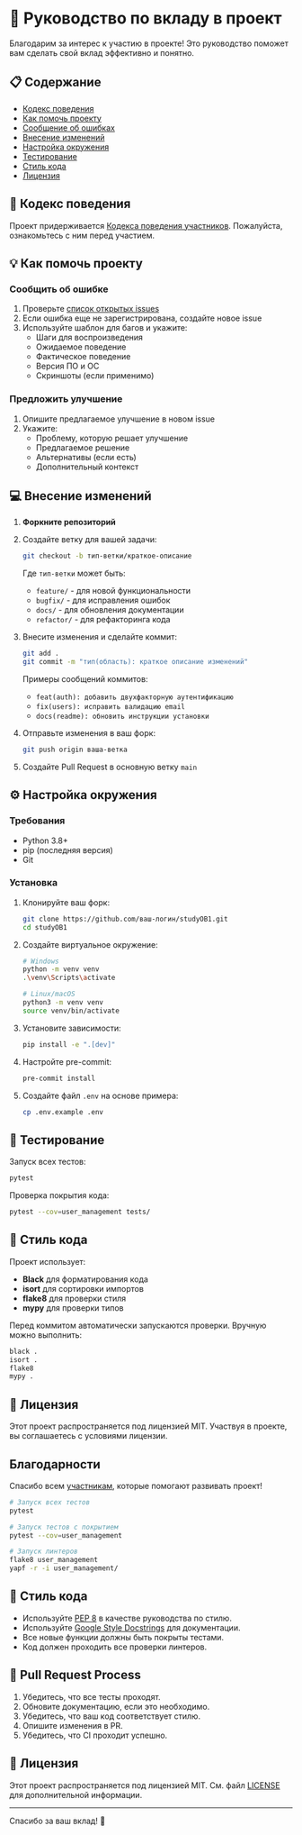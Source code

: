 # 🚀 Руководство по вкладу в проект

Благодарим за интерес к участию в проекте! Это руководство поможет вам сделать свой вклад эффективно и понятно.

## 📋 Содержание
- [Кодекс поведения](#-кодекс-поведения)
- [Как помочь проекту](#-как-помочь-проекту)
- [Сообщение об ошибках](#-сообщение-об-ошибках)
- [Внесение изменений](#-внесение-изменений)
- [Настройка окружения](#-настройка-окружения)
- [Тестирование](#-тестирование)
- [Стиль кода](#-стиль-кода)
- [Лицензия](#-лицензия)

## 🤝 Кодекс поведения

Проект придерживается [Кодекса поведения участников](CODE_OF_CONDUCT.md). Пожалуйста, ознакомьтесь с ним перед участием.

## 💡 Как помочь проекту

### Сообщить об ошибке
1. Проверьте [список открытых issues](https://github.com/diviper/studyOB1/issues)
2. Если ошибка еще не зарегистрирована, создайте новое issue
3. Используйте шаблон для багов и укажите:
   - Шаги для воспроизведения
   - Ожидаемое поведение
   - Фактическое поведение
   - Версия ПО и ОС
   - Скриншоты (если применимо)

### Предложить улучшение
1. Опишите предлагаемое улучшение в новом issue
2. Укажите:
   - Проблему, которую решает улучшение
   - Предлагаемое решение
   - Альтернативы (если есть)
   - Дополнительный контекст

## 💻 Внесение изменений

1. **Форкните репозиторий**
2. Создайте ветку для вашей задачи:
   ```bash
   git checkout -b тип-ветки/краткое-описание
   ```
   Где `тип-ветки` может быть:
   - `feature/` - для новой функциональности
   - `bugfix/` - для исправления ошибок
   - `docs/` - для обновления документации
   - `refactor/` - для рефакторинга кода

3. Внесите изменения и сделайте коммит:
   ```bash
   git add .
   git commit -m "тип(область): краткое описание изменений"
   ```
   
   Примеры сообщений коммитов:
   - `feat(auth): добавить двухфакторную аутентификацию`
   - `fix(users): исправить валидацию email`
   - `docs(readme): обновить инструкции установки`

4. Отправьте изменения в ваш форк:
   ```bash
   git push origin ваша-ветка
   ```

5. Создайте Pull Request в основную ветку `main`

## ⚙️ Настройка окружения

### Требования
- Python 3.8+
- pip (последняя версия)
- Git

### Установка

1. Клонируйте ваш форк:
   ```bash
   git clone https://github.com/ваш-логин/studyOB1.git
   cd studyOB1
   ```

2. Создайте виртуальное окружение:
   ```bash
   # Windows
   python -m venv venv
   .\venv\Scripts\activate
   
   # Linux/macOS
   python3 -m venv venv
   source venv/bin/activate
   ```

3. Установите зависимости:
   ```bash
   pip install -e ".[dev]"
   ```

4. Настройте pre-commit:
   ```bash
   pre-commit install
   ```

5. Создайте файл `.env` на основе примера:
   ```bash
   cp .env.example .env
   ```

## 🧪 Тестирование

Запуск всех тестов:
```bash
pytest
```

Проверка покрытия кода:
```bash
pytest --cov=user_management tests/
```

## 🎨 Стиль кода

Проект использует:
- **Black** для форматирования кода
- **isort** для сортировки импортов
- **flake8** для проверки стиля
- **mypy** для проверки типов

Перед коммитом автоматически запускаются проверки. Вручную можно выполнить:

```bash
black .
isort .
flake8
mypy .
```

## 📜 Лицензия

Этот проект распространяется под лицензией MIT. Участвуя в проекте, вы соглашаетесь с условиями лицензии.

## Благодарности

Спасибо всем [участникам](https://github.com/diviper/studyOB1/graphs/contributors), которые помогают развивать проект!

```bash
# Запуск всех тестов
pytest

# Запуск тестов с покрытием
pytest --cov=user_management

# Запуск линтеров
flake8 user_management
yapf -r -i user_management/
```

## 📝 Стиль кода

- Используйте [PEP 8](https://www.python.org/dev/peps/pep-0008/) в качестве руководства по стилю.
- Используйте [Google Style Docstrings](https://sphinxcontrib-napoleon.readthedocs.io/en/latest/example_google.html) для документации.
- Все новые функции должны быть покрыты тестами.
- Код должен проходить все проверки линтеров.

## 🔄 Pull Request Process

1. Убедитесь, что все тесты проходят.
2. Обновите документацию, если это необходимо.
3. Убедитесь, что ваш код соответствует стилю.
4. Опишите изменения в PR.
5. Убедитесь, что CI проходит успешно.

## 📜 Лицензия

Этот проект распространяется под лицензией MIT. См. файл [LICENSE](LICENSE) для дополнительной информации.

---

Спасибо за ваш вклад! 🙌
